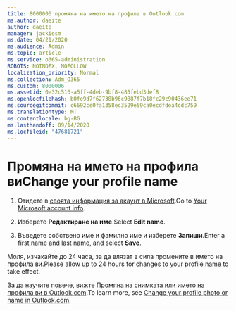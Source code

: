 ```yaml
---
title: 8000006 промяна на името на профила в Outlook.com
ms.author: daeite
author: daeite
manager: jackiesm
ms.date: 04/21/2020
ms.audience: Admin
ms.topic: article
ms.service: o365-administration
ROBOTS: NOINDEX, NOFOLLOW
localization_priority: Normal
ms.collection: Adm_O365
ms.custom: 8000006
ms.assetid: 0e32c516-a5ff-4deb-9bf8-485febd3def8
ms.openlocfilehash: b0fe9d7f62738b96c9887f7b18fc29c90436ee71
ms.sourcegitcommit: c6692ce0fa1358ec3529e59ca0ecdfdea4cdc759
ms.translationtype: MT
ms.contentlocale: bg-BG
ms.lasthandoff: 09/14/2020
ms.locfileid: "47681721"
---
```

# <a name="change-your-profile-name"></a><span data-ttu-id="af9da-102">Промяна на името на профила ви</span><span class="sxs-lookup"><span data-stu-id="af9da-102">Change your profile name</span></span>

1. <span data-ttu-id="af9da-103">Отидете в [своята информация за акаунт в Microsoft](https://go.microsoft.com/fwlink/p/?linkid=860841).</span><span class="sxs-lookup"><span data-stu-id="af9da-103">Go to [Your Microsoft account info](https://go.microsoft.com/fwlink/p/?linkid=860841).</span></span>
    
2. <span data-ttu-id="af9da-104">Изберете **Редактиране на име**.</span><span class="sxs-lookup"><span data-stu-id="af9da-104">Select **Edit name**.</span></span> 
    
3. <span data-ttu-id="af9da-105">Въведете собствено име и фамилно име и изберете **Запиши**.</span><span class="sxs-lookup"><span data-stu-id="af9da-105">Enter a first name and last name, and select **Save**.</span></span> 
    
<span data-ttu-id="af9da-106">Моля, изчакайте до 24 часа, за да влязат в сила промените в името на профила ви.</span><span class="sxs-lookup"><span data-stu-id="af9da-106">Please allow up to 24 hours for changes to your profile name to take effect.</span></span>
  
<span data-ttu-id="af9da-107">За да научите повече, вижте [Промяна на снимката или името на профила ви в Outlook.com](https://go.microsoft.com/fwlink/?linkid=873110).</span><span class="sxs-lookup"><span data-stu-id="af9da-107">To learn more, see [Change your profile photo or name in Outlook.com](https://go.microsoft.com/fwlink/?linkid=873110).</span></span>
  

